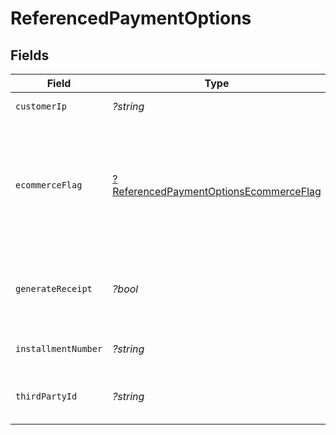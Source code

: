 # ReferencedPaymentOptions


## Fields

| Field                                                                                                  | Type                                                                                                   | Required                                                                                               | Description                                                                                            | Example                                                                                                |
| ------------------------------------------------------------------------------------------------------ | ------------------------------------------------------------------------------------------------------ | ------------------------------------------------------------------------------------------------------ | ------------------------------------------------------------------------------------------------------ | ------------------------------------------------------------------------------------------------------ |
| `customerIp`                                                                                           | *?string*                                                                                              | :heavy_minus_sign:                                                                                     | IP of the customer.                                                                                    | 138.84.54.82                                                                                           |
| `ecommerceFlag`                                                                                        | [?ReferencedPaymentOptionsEcommerceFlag](../../models/shared/ReferencedPaymentOptionsEcommerceFlag.md) | :heavy_minus_sign:                                                                                     | Used to classify the style of transaction being performed. 2 = Recurring, 3 = Installment.             |                                                                                                        |
| `generateReceipt`                                                                                      | *?bool*                                                                                                | :heavy_minus_sign:                                                                                     | Receipt generated or not will be shown in `true` or `false`.                                           | true                                                                                                   |
| `installmentNumber`                                                                                    | *?string*                                                                                              | :heavy_minus_sign:                                                                                     | Number for the installment.                                                                            | 12                                                                                                     |
| `thirdPartyId`                                                                                         | *?string*                                                                                              | :heavy_minus_sign:                                                                                     | Identification number of the third party.                                                              | partyid123                                                                                             |